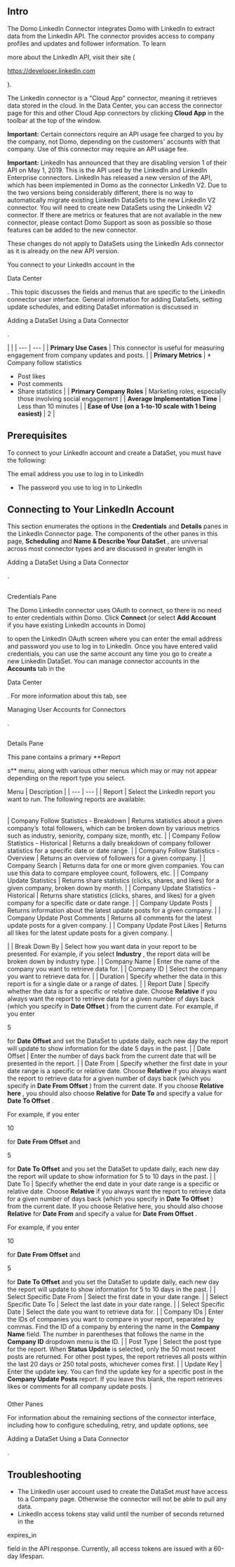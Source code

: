 

Intro
-------

The Domo LinkedIn Connector integrates Domo with LinkedIn to extract data from the LinkedIn API. The connector provides access to company profiles and updates and follower information. To learn


 more about the LinkedIn API, visit their site (

https://developer.linkedin.com

).


 The LinkedIn connector is a "Cloud App" connector, meaning it retrieves data stored in the cloud. In the Data Center, you can access the connector page for this and other Cloud App connectors by clicking
 **Cloud App**
 in the toolbar at the top of the window.


**Important:**
 Certain connectors require an API usage fee charged to you by the company, not Domo, depending on the customers' accounts with that company. Use of this connector may require an API usage fee.


**Important:**
 LinkedIn has announced that they are disabling version 1 of their API on May 1, 2019. This is the API used by the LinkedIn and LinkedIn Enterprise connectors. LinkedIn has released a new version of the API, which has been implemented in Domo as the connector LinkedIn V2. Due to the two versions being considerably different, there is no way to automatically migrate existing LinkedIn DataSets to the new LinkedIn V2 connector. You will need to create new DataSets using the LinkedIn V2 connector. If there are metrics or features that are not available in the new connector, please contact Domo Support as soon as possible so those features can be added to the new connector.


 These changes do not apply to DataSets using the LinkedIn Ads connector as it is already on the new API version.


 You connect to your LinkedIn account in the

Data Center

. This topic discusses the fields and menus that are specific to the LinkedIn connector user interface. General information for adding DataSets, setting update schedules, and editing DataSet information is discussed in

Adding a DataSet Using a Data Connector

.

  |  |
| --- | --- |
|
**Primary Use Cases**
 |
 This connector is useful for measuring engagement from company updates and posts.
  |
|
**Primary Metrics**
 | * Company follow statistics
* Post likes
* Post comments
* Share statistics
 |
|
**Primary Company Roles**
 |
 Marketing roles, especially those involving social engagement
  |
|
**Average Implementation Time**
 |
 Less than 10 minutes
  |
|
**Ease of Use (on a 1-to-10 scale with 1 being easiest)**
 |
 2
  |

Prerequisites
---------------

To connect to your LinkedIn account and create a DataSet, you must have the following:

 The email address you use to log in to LinkedIn
* The password you use to log in to LinkedIn

Connecting to Your LinkedIn Account
-------------------------------------

This section enumerates the options in the
 **Credentials**
 and
 **Details**
 panes in the LinkedIn Connector page. The components of the other panes in this page,
 **Scheduling**
 and
 **Name & Describe Your DataSet**
 , are universal across most connector types and are discussed in greater length in

Adding a DataSet Using a Data Connector

.

##
 Credentials Pane

The Domo LinkedIn connector uses OAuth to connect, so there is no need to enter credentials within Domo. Click
 **Connect**
 (or select
 **Add Account**
 if you have existing LinkedIn accounts in Domo)


 to open the LinkedIn OAuth screen where you can enter the email address and password you use to log in to LinkedIn. Once you have entered valid credentials, you can use the same account any time you go to create a new LinkedIn DataSet. You can manage connector accounts in the
 **Accounts**
 tab in the

Data Center

. For more information about this tab, see

Managing User Accounts for Connectors

.

##
 Details Pane

This pane contains a primary
 **Report

s**
 menu, along with various other menus which may or may not appear depending on the report type you select.


 Menu
  |
 Description
  |
| --- | --- |
|
 Report
  |
 Select the LinkedIn report you want to run. The following reports are available:


|  |  |
| --- | --- |
|
 Company Follow Statistics - Breakdown
  |
 Returns statistics about a given company’s  total followers, which can be broken down by various metrics such as industry, seniority, company size, month, etc.
  |
|
 Company Follow Statistics - Historical
  |
 Returns a daily breakdown of company follower statistics for a specific date or date range.
  |
|
 Company Follow Statistics - Overview
  |
 Returns an overview of followers for a given company.
  |
|
 Company Search
  |
 Returns data for one or more given companies. You can use this data to compare employee count, followers, etc.
  |
|
 Company Update Statistics
  |
 Returns share statistics (clicks, shares, and likes) for a given company, broken down by month.
  |
|
 Company Update Statistics - Historical
  |
 Returns share statistics (clicks, shares, and likes) for a given company for a specific date or date range.
  |
|
 Company Update Posts
  |
 Returns information about the latest update posts for a given company.
  |
|
 Company Update Post Comments
  |
 Returns all comments for the latest update posts for a given company.
  |
|
 Company Update Post Likes
  |
 Returns all likes for the latest update posts for a given company.
  |


 |
|
 Break Down By
  |
 Select how you want data in your report to be presented. For example, if you select
 **Industry**
 , the report data will be broken down by industry type.
  |
|
 Company Name
  |
 Enter the name of the company you want to retrieve data for.
  |
|
 Company ID
  |
 Select the company you want to retrieve data for.
  |
|
 Duration
  |
 Specify whether the data in this report is for a single date or a range of dates.
  |
|
 Report Date
  |
 Specify whether the data is for a specific or relative date. Choose
 **Relative**
 if you always want the report to retrieve data for a given number of days back (which you specify in
 **Date Offset**
 ) from the current date. For example, if you enter

5

for
 **Date Offset**
 and set the DataSet to update daily, each new day the report will update to show information for the date 5 days in the past.
  |
|
 Date Offset
  |
 Enter the number of days back from the current date that will be presented in the report.
  |
|
 Date From
  |
 Specify whether the first date in your date range is a specific or relative date. Choose
 **Relative**
 if you always want the report to retrieve data for a given number of days back (which you specify in
 **Date From Offset**
 ) from the current date. If you choose
 **Relative here**
 , you should also choose
 **Relative**
 for
 **Date To**
 and specify a value for
 **Date To Offset**
 .


 For example, if you enter

10

for
 **Date From Offset**
 and

5

for
 **Date To Offset**
 and you set the DataSet to update daily, each new day the report will update to show information for 5 to 10 days in the past.
  |
|
 Date To
  |
 Specify whether the end date in your date range is a specific or relative date. Choose
 **Relative**
 if you always want the report to retrieve data for a given number of days back (which you specify in
 **Date To Offset**
 ) from the current date. If you choose Relative here, you should also choose
 **Relative**
 for
 **Date From**
 and specify a value for
 **Date From Offset**
 .


 For example, if you enter

10

for
 **Date From Offset**
 and

5

for
 **Date To Offset**
 and you set the DataSet to update daily, each new day the report will update to show information for 5 to 10 days in the past.
  |
|
 Select Specific Date From
  |
 Select the first date in your date range.
  |
|
 Select Specific Date To
  |
 Select the last date in your date range.
  |
|
 Select Specific Date
  |
 Select the date you want to retrieve data for.
  |
|
 Company IDs
  |
 Enter the IDs of companies you want to compare in your report, separated by commas. Find the ID of a company by entering the name in the
 **Company Name**
 field. The number in parentheses that follows the name in the
 **Company ID**
 dropdown menu is the ID.
  |
|
 Post Type
  |
 Select the post type for the report. When
 **Status Update**
 is selected, only the 50 most recent posts are returned. For other post types, the report retrieves all posts within the last 20 days or 250 total posts, whichever comes first.
  |
|
 Update Key
  |
 Enter the update key. You can find the update key for a specific post in the
 **Company Update Posts**
 report. If you leave this blank, the report retrieves likes or comments for all company update posts.
  |


###
 Other Panes

For information about the remaining sections of the connector interface, including how to configure scheduling, retry, and update options, see

Adding a DataSet Using a Data Connector

.


 Troubleshooting
-----------------


* The LinkedIn user account used to create the DataSet
 *must*
 have access to a Company page. Otherwise the connector will not be able to pull any data.
* LinkedIn access tokens stay valid until the number of seconds returned in the

expires\_in

field in the API response. Currently, all access tokens are issued with a 60-day lifespan.


